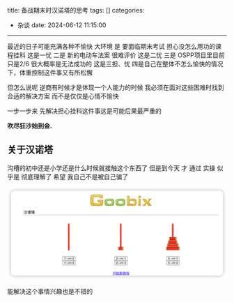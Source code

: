 title: 备战期末时汉诺塔的思考
tags: []
categories:
  - 杂谈
date: 2024-06-12 11:15:00
---
最近的日子可能充满各种不愉快
大环境 是 要面临期末考试 担心没怎么用功的课程挂科 这是一忧
二是 新的电动车法案 很难评价 这是二忧
三是 OSPP项目里目前只是2/6 很大概率是无法成功的 这是三担、忧
四是自己在整体不怎么愉快的情况下，体重控制这件事又有所松懈

但怎么说呢
逆商有时候才是体现一个人能力的时候
我必须在面对这些困难时找到合适的解决方案
而不是仅仅是心情不愉快

一步一步来
先解决担心挂科这件事这是可能后果最严重的

**吹尽狂沙始到金**、


## 关于汉诺塔

沟槽的初中还是小学还是什么时候就接触这个东西了
但是到今天 才 通过 实操 似乎是 彻底理解了
希望 我自己不是被自己骗了

![汉诺塔](/2024/06/12/005/goobixthree.png)

能解决这个事情兴趣也是不错的